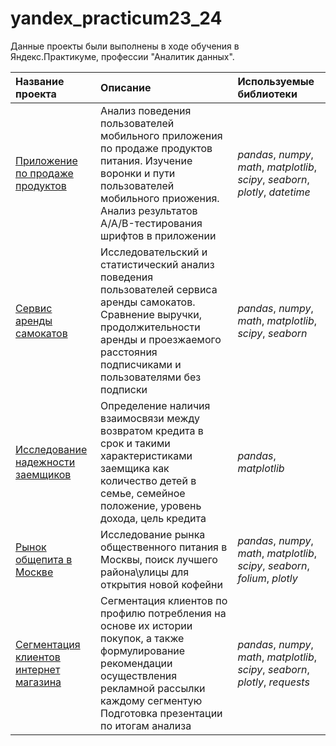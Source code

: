 # yandex_practicum23_24
Данные проекты были выполнены в ходе обучения в Яндекс.Практикуме, профессии "Аналитик данных".

| Название проекта | Описание | Используемые библиотеки | 
| :---------------------- | :---------------------- | :---------------------- |
| [Приложение по продаже продуктов](https://github.com/aned-ivan/yandex_practicum23_24/tree/69e57fd12a91f0d646e90e662f1fbfaf64a07792/Analysis%20of%20the%20behavior%20of%20users%20of%20a%20mobile%20application%20for%20selling%20food) | Анализ поведения пользователей мобильного приложения по продаже продуктов питания. Изучение воронки и пути пользователей мобильного приожения. Анализ результатов A/A/B-тестирования шрифтов в приложении| *pandas*, *numpy*, *math*, *matplotlib*, *scipy*, *seaborn*, *plotly*, *datetime* |
| [Сервис аренды самокатов](https://github.com/aned-ivan/yandex_practicum23_24/tree/74b2e4164b4c197d91cf4460f2c6911983f0cd2d/Analysis%20of%20scooter%20rental%20service%20data)| Исследовательский и статистический анализ поведения пользователей сервиса аренды самокатов. Сравнение выручки, продолжительности аренды и проезжаемого расстояния подписчиками и пользователями без подписки| *pandas*, *numpy*, *math*, *matplotlib*, *scipy*, *seaborn* |
| [Исследование надежности заемщиков](https://github.com/aned-ivan/yandex_practicum23_24/tree/eb4f69dde9321bcce2c886d51fe2e8df6e89aa90/Borrower%20reliability%20research)| Определение наличия взаимосвязи между возвратом кредита в срок и такими характеристиками заемщика как количество детей в семье, семейное положение, уровень дохода, цель кредита| *pandas*, *matplotlib*|
| [Рынок общепита в Москве](https://github.com/aned-ivan/yandex_practicum23_24/tree/eb4f69dde9321bcce2c886d51fe2e8df6e89aa90/Catering%20market%20research%20in%20Moscow)| Исследование рынка общественного питания в Москвы, поиск лучшего района\улицы для открытия новой кофейни| *pandas*, *numpy*, *math*, *matplotlib*, *scipy*, *seaborn*, *folium*, *plotly* |
| [Сегментация клиентов интернет магазина](https://github.com/aned-ivan/yandex_practicum23_24/blob/1f7cb604aa52f51bc9fa57bbeb7b80354d38424c/Consumption%20profiles%20of%20online%20store%20customers/README.md)| Сегментация клиентов по профилю потребления на основе их истории покупок, а также формулирование рекомендации осуществления рекламной рассылки каждому сегментую Подготовка презентации по итогам анализа| *pandas*, *numpy*, *math*, *matplotlib*, *scipy*, *seaborn*, *plotly*, *requests* |

